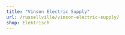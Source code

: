 ```yaml
---
title: "Vinson Electric Supply"
url: /russellville/vinson-electric-supply/
shop: Elektrisch
---
```

